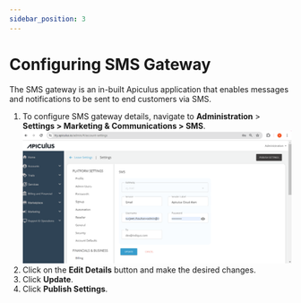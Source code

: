 ```yaml
---
sidebar_position: 3
---
```

# Configuring SMS Gateway

The SMS gateway is an in-built Apiculus application that enables messages and notifications to be sent to end customers via SMS. 

1. To configure SMS gateway details, navigate to **Administration** > **Settings > Marketing & Communications > SMS**.
   ![Configuring SMS Gateway](img/ConfiguringSMSGateway.png)
2. Click on the **Edit Details** button and make the desired changes.
3. Click **Update**.
4. Click **Publish Settings**.








